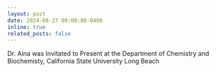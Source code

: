 ```yaml
---
layout: post
date: 2024-08-27 00:00:00-0400
inline: true
related_posts: false
---
```


Dr. Aina was Invitated to Present at the Department of Chemistry and Biochemisty, California State University Long Beach
